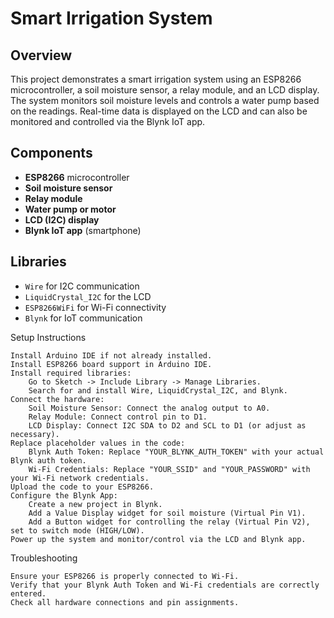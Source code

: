 # Smart Irrigation System

## Overview

This project demonstrates a smart irrigation system using an ESP8266 microcontroller, a soil moisture sensor, a relay module, and an LCD display. The system monitors soil moisture levels and controls a water pump based on the readings. Real-time data is displayed on the LCD and can also be monitored and controlled via the Blynk IoT app.

## Components

- **ESP8266** microcontroller
- **Soil moisture sensor**
- **Relay module**
- **Water pump or motor**
- **LCD (I2C) display**
- **Blynk IoT app** (smartphone)

## Libraries

- `Wire` for I2C communication
- `LiquidCrystal_I2C` for the LCD
- `ESP8266WiFi` for Wi-Fi connectivity
- `Blynk` for IoT communication

Setup Instructions

    Install Arduino IDE if not already installed.
    Install ESP8266 board support in Arduino IDE.
    Install required libraries:
        Go to Sketch -> Include Library -> Manage Libraries.
        Search for and install Wire, LiquidCrystal_I2C, and Blynk.
    Connect the hardware:
        Soil Moisture Sensor: Connect the analog output to A0.
        Relay Module: Connect control pin to D1.
        LCD Display: Connect I2C SDA to D2 and SCL to D1 (or adjust as necessary).
    Replace placeholder values in the code:
        Blynk Auth Token: Replace "YOUR_BLYNK_AUTH_TOKEN" with your actual Blynk auth token.
        Wi-Fi Credentials: Replace "YOUR_SSID" and "YOUR_PASSWORD" with your Wi-Fi network credentials.
    Upload the code to your ESP8266.
    Configure the Blynk App:
        Create a new project in Blynk.
        Add a Value Display widget for soil moisture (Virtual Pin V1).
        Add a Button widget for controlling the relay (Virtual Pin V2), set to switch mode (HIGH/LOW).
    Power up the system and monitor/control via the LCD and Blynk app.

Troubleshooting

    Ensure your ESP8266 is properly connected to Wi-Fi.
    Verify that your Blynk Auth Token and Wi-Fi credentials are correctly entered.
    Check all hardware connections and pin assignments.
